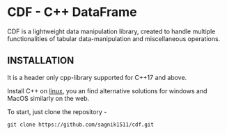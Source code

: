  # CDF - C++ DataFrame

 CDF is a lightweight data manipulation library, created to handle multiple functionalities of tabular data-manipulation and miscellaneous operations. 


 ## INSTALLATION

 It is a header only cpp-library supported for C++17 and above.

 Install C++ on [linux](https://stackoverflow.com/questions/46254629/how-can-install-cpp-compiler-on-ubuntu-terminal), you an find alternative solutions for windows and MacOS similarly on the web.

 To start, just clone the repository - 

 ```shell
 git clone https://github.com/sagnik1511/cdf.git
 ```



 